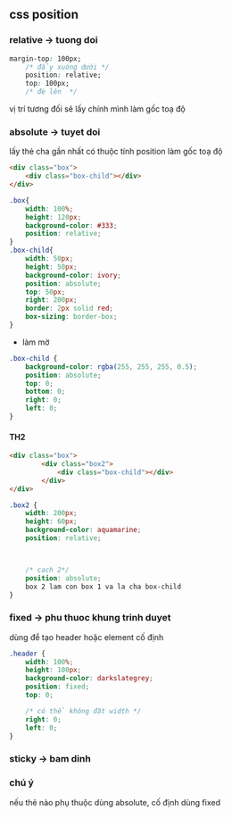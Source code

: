 ## css position

### relative -> tuong doi
```css
margin-top: 100px;
    /* đẩy xuóng dưới */
    position: relative;
    top: 100px;
    /* đè lên  */
```

vị trí tương đối sẽ lấy chính mình làm gốc toạ độ
### absolute -> tuyet doi
lấy thẻ cha gần nhất có thuộc tính position làm gốc toạ độ 
```html
<div class="box">
    <div class="box-child"></div>
</div>
```
```css
.box{
    width: 100%;
    height: 120px;
    background-color: #333;
    position: relative;
}
.box-child{
    width: 50px;
    height: 50px;
    background-color: ivory;
    position: absolute;
    top: 50px;
    right: 200px;
    border: 2px solid red;
    box-sizing: border-box;
}
```
* làm mờ
```css
.box-child {
    background-color: rgba(255, 255, 255, 0.5);
    position: absolute;
    top: 0;
    bottom: 0;
    right: 0;
    left: 0;
}
```
#### TH2
```html
<div class="box">
        <div class="box2">
            <div class="box-child"></div>
        </div>
</div>
```

```css
.box2 {
    width: 200px;
    height: 60px;
    background-color: aquamarine;
    position: relative;



    /* cach 2*/
    position: absolute; 
    box 2 lam con box 1 va la cha box-child
}
```
### fixed -> phu thuoc khung trinh duyet
dùng để tạo header hoặc element cố định

```css
.header {
    width: 100%;
    height: 100px;
    background-color: darkslategrey;
    position: fixed;
    top: 0;

    /* có thể không đặt width */
    right: 0;
    left: 0;
}
```
### sticky -> bam dinh

### chú ý

nếu thẻ nào phụ thuộc dùng absolute, cố định dùng fixed